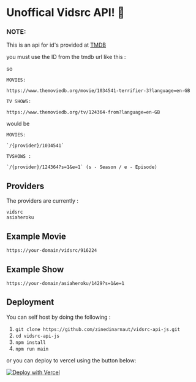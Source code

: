 # Unoffical Vidsrc API! 👋


### NOTE:

This is an api for id's provided at [TMDB](https://www.themoviedb.org/)

you must use the ID from the tmdb url like this :

so 
```
MOVIES:

https://www.themoviedb.org/movie/1034541-terrifier-3?language=en-GB

TV SHOWS:

https://www.themoviedb.org/tv/124364-from?language=en-GB
```
would be 
```
MOVIES:

`/{provider}/1034541`

TVSHOWS :

`/{provider}/124364?s=1&e=1` (s - Season / e - Episode)
```

## Providers

The providers are currently :

```
vidsrc
asiaheroku
```

## Example Movie
```
https://your-domain/vidsrc/916224
```

## Example Show
```
https://your-domain/asiaheroku/1429?s=1&e=1
```

## Deployment

You can self host by doing the following :

1. `git clone https://github.com/zinedinarnaut/vidsrc-api-js.git`
2. `cd vidsrc-api-js`
3. `npm install`
4. `npm run main`

or you can deploy to vercel using the button below:

[![Deploy with Vercel](https://vercel.com/button)](https://vercel.com/new/clone?repository-url=https%3A%2F%2Fgithub.com%2FInside4ndroid%2Fvidsrc-api-js)
